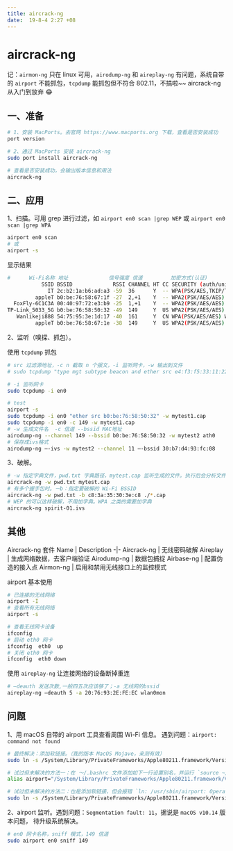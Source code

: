 ```yaml
---
title: aircrack-ng
date:  19-8-4 2:27 +08
---
```


# aircrack-ng

记：`airmon-ng` 只在 linux 可用，`airodump-ng` 和 `aireplay-ng` 有问题，系统自带的 `airport` 不能抓包，`tcpdump` 能抓包但不符合 802.11，不搞啦~~  aircrack-ng 从入门到放弃 😂

## 一、准备

```sh
# 1、安装 MacPorts。去官网 https://www.macports.org 下载，查看是否安装成功
port version

# 2、通过 MacPorts 安装 aircrack-ng
sudo port install aircrack-ng

# 查看是否安装成功，会输出版本信息和用法
aircrack-ng
```


## 二、应用

1、扫描。可用 grep 进行过滤，如 `airport en0 scan |grep WEP` 或 `airport en0 scan |grep WPA`

```sh
airport en0 scan
# 或
airport -s
```

显示结果

```sh
#      Wi-Fi名称 地址             信号强度 信道         加密方式(认证)
           SSID BSSID             RSSI CHANNEL HT CC SECURITY (auth/unicast/group)
             IT 2c:b2:1a:b6:ad:a3 -59  36      Y  -- WPA(PSK/AES,TKIP/TKIP) WPA2(PSK/AES,TKIP/TKIP) 
         appleT b0:be:76:58:67:1f -27  2,+1    Y  -- WPA2(PSK/AES/AES) 
  FoxFly-6C1C3A 00:40:97:72:e3:b9 -25  1,+1    Y  -- WPA2(PSK/AES/AES) 
TP-Link_5033_5G b0:be:76:58:50:32 -49  149     Y  US WPA2(PSK/AES/AES) 
   Wanlikeji888 54:75:95:3e:1d:17 -40  161     Y  CN WPA(PSK/AES/AES) WPA2(PSK/AES/AES) 
         appleT b0:be:76:58:67:1e -38  149     Y  US WPA2(PSK/AES/AES) 
```

2、监听（嗅探、抓包）。

使用 `tcpdump` 抓包
```sh
# src 过滤源地址，-c n 截取 n 个报文，-i 监听网卡，-w 输出到文件
# sudo tcpdump "type mgt subtype beacon and ether src e4:f3:f5:33:11:22" -I -c 1 -i en0 -w beacon.cap

# -i 监听网卡
sudo tcpdump -i en0

# test
airport -s
sudo tcpdump -i en0 "ether src b0:be:76:58:50:32" -w mytest1.cap
sudo tcpdump -i en0 -c 149 -w mytest1.cap
# -w 生成文件名  -c 信道 --bssid MAC地址 
airodump-ng --channel 149 --bssid b0:be:76:58:50:32 -w mytest2 ath0
# 保存成ivs格式
airodump-ng –-ivs -w mytest2 --channel 11 –-bssid 30:b7:d4:93:fc:08
```


3、破解。

```sh
# -w 指定字典文件，pwd.txt 字典路径，mytest.cap 监听生成的文件。执行后会分析文件并询问目标网络，选择有握手包信息的列，如选择 "2"
aircrack-ng -w pwd.txt mytest.cap
# 有多个握手包时。－b：指定要破解的 Wi-Fi BSSID
aircrack-ng -w pwd.txt -b c8:3a:35:30:3e:c8 ./*.cap
# WEP 的可以这样破解，不用加字典。WPA 之类的需要加字典
aircrack-ng spirit-01.ivs
```




## 其他
Aircrack-ng 套件
Name | Description
-|-
Aircrack-ng | 无线密码破解 
Aireplay | 生成网络数据，去客户端验证 
Airodump-ng | 数据包捕捉 
Airbase-ng | 配置伪造的接入点 
Airmon-ng | 启用和禁用无线接口上的监控模式


airport 基本使用

```sh
# 已连接的无线网络
airport -I
# 查看所有无线网络
airport -s

# 查看无线网卡设备
ifconfig
# 启动 eth0 网卡
ifconfig  eth0  up
# 关闭 eth0 网卡
ifconfig  eth0 down
```

使用 `aireplay-ng` 让连接网络的设备断掉重连
```sh
# –deauth 发送次数,一般四五次应该够了；-a 无线网的bssid
aireplay-ng –deauth 5 -a 20:76:93:2E:FE:EC wlan0mon 
```



## 问题

1、用 macOS 自带的 airport 工具查看周围 Wi-Fi 信息。
遇到问题：`airport: command not found`

```sh
# 最终解决：添加软链接。（我的版本 MacOS Mojave，亲测有效）
sudo ln -s /System/Library/PrivateFrameworks/Apple80211.framework/Versions/A/Resources/airport /usr/local/bin/airport

# 试过但未解决的方法一：在 ～/.bashrc 文件添加如下一行设置别名，并运行 `source ~/.bashrc`
alias airport="/System/Library/PrivateFrameworks/Apple80211.framework/Versions/A/Resources/airport"

# 试过但未解决的方法二：也是添加软链接，但会报错 `ln: /usr/sbin/airport: Operation not permitted`。据说适用 MacOSX High Sierra，未试。
sudo ln -s /System/Library/PrivateFrameworks/Apple80211.framework/Versions/Current/Resources/airport /usr/sbin/airport
```

2、airport 监听。遇到问题：`Segmentation fault: 11`，据说是 `macOS v10.14` 版本问题， 待升级系统解决。
```sh
# en0 网卡名称，sniff 模式，149 信道
sudo airport en0 sniff 149
```


